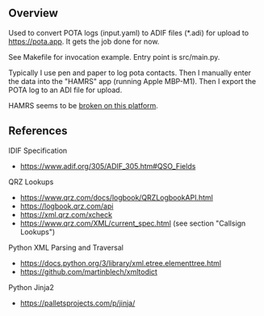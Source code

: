 Overview
--------

Used to convert POTA logs (input.yaml)
to ADIF files (\*.adi)
for upload to https://pota.app.
It gets the job done for now.

See Makefile for invocation example.
Entry point is src/main.py.

Typically I use pen and paper to log pota contacts. Then I manually enter the
data into the "HAMRS" app (running Apple MBP-M1). Then I export the POTA log
to an ADI file for upload.

HAMRS seems to be [broken on this platform][1].

[1]: https://community.hamrs.app/t/gear-menus-not-working-on-mac/4043


References
----------

IDIF Specification
* https://www.adif.org/305/ADIF_305.htm#QSO_Fields

QRZ Lookups
* https://www.qrz.com/docs/logbook/QRZLogbookAPI.html
* https://logbook.qrz.com/api
* https://xml.qrz.com/xcheck
* https://www.qrz.com/XML/current_spec.html  (see section "Callsign Lookups")

Python XML Parsing and Traversal
* https://docs.python.org/3/library/xml.etree.elementtree.html
* https://github.com/martinblech/xmltodict

Python Jinja2
* https://palletsprojects.com/p/jinja/
